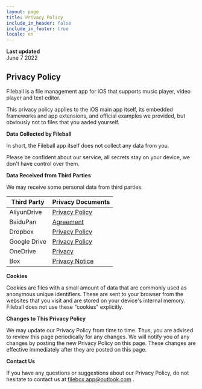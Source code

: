 ```yaml
---
layout: page
title: Privacy Policy
include_in_header: false
include_in_footer: true
locale: en
---
```


**Last updated**  
June 7 2022

## Privacy Policy

Fileball is a file management app for iOS that supports music player, video player and text editor.

This privacy policy applies to the iOS main app itself, its embedded frameworks and app extensions, and official examples we provided, but obviously not to files that you aaded yourself. 

**Data Collected by Fileball**

In short, the Fileball app itself does not collect any data from you. 

Please be confident about our service, all secrets stay on your device, we don't have control over them.


**Data Received from Third Parties**

We may receive some personal data from third parties.

| Third Party | Privacy Documents |
| -- | -- |
| AliyunDrive | [Privacy Policy](https://terms.alicdn.com/legal-agreement/terms/suit_bu1_alibaba_group/suit_bu1_alibaba_group202102022125_53871.html?spm=aliyundrive.index.0.0.7db16f60C98VE9) |
| BaiduPan | [Agreement](https://pan.baidu.com/disk/agreement#/) |
| Dropbox | [Privacy Policy](https://www.dropbox.com/privacy) |
| Google Drive | [Privacy Policy](https://policies.google.com/privacy) |
| OneDrive | [Privacy](https://privacy.microsoft.com/en-gb/privacy) |
| Box | [Privacy Notice](https://www.box.com/legal/privacypolicy) |

**Cookies**

Cookies are files with a small amount of data that are commonly used as anonymous unique identifiers. These are sent to your browser from the websites that you visit and are stored on your device's internal memory. Fileball does not use these "cookies" explicitly.

**Changes to This Privacy Policy**

We may update our Privacy Policy from time to time. Thus, you are advised to review this page periodically for any changes. We will notify you of any changes by posting the new Privacy Policy on this page. These changes are effective immediately after they are posted on this page.

**Contact Us**

If you have any questions or suggestions about our Privacy Policy, do not hesitate to contact us at filebox.app@outlook.com .